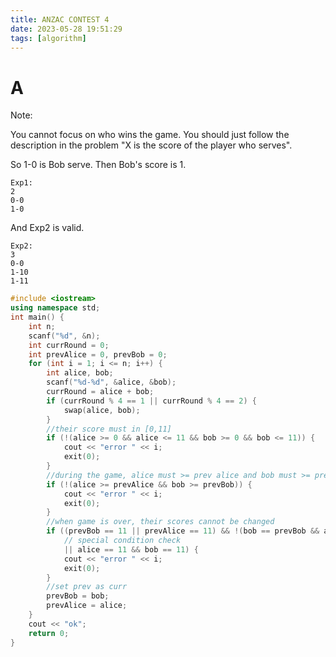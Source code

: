 ```yaml
---
title: ANZAC CONTEST 4
date: 2023-05-28 19:51:29
tags: [algorithm]
---
```




# A

Note:

You cannot focus on who wins the game. You should just follow the description in the problem "X is the score of the player who serves".

So 1-0 is Bob serve. Then Bob's score is 1.

```
Exp1:
2
0-0
1-0
```

And Exp2 is valid.

```
Exp2:
3
0-0
1-10
1-11
```





```c++
#include <iostream>
using namespace std;
int main() {
    int n;
    scanf("%d", &n);
    int currRound = 0;
    int prevAlice = 0, prevBob = 0;
    for (int i = 1; i <= n; i++) {
        int alice, bob;
        scanf("%d-%d", &alice, &bob);
        currRound = alice + bob;
        if (currRound % 4 == 1 || currRound % 4 == 2) {
            swap(alice, bob);
        }
        //their score must in [0,11]
        if (!(alice >= 0 && alice <= 11 && bob >= 0 && bob <= 11)) {
            cout << "error " << i;
            exit(0);
        }
        //during the game, alice must >= prev alice and bob must >= prev bob
        if (!(alice >= prevAlice && bob >= prevBob)) {
            cout << "error " << i;
            exit(0);
        }
        //when game is over, their scores cannot be changed
        if ((prevBob == 11 || prevAlice == 11) && !(bob == prevBob && alice == prevAlice)
            // special condition check
            || alice == 11 && bob == 11) {
            cout << "error " << i;
            exit(0);
        }
        //set prev as curr
        prevBob = bob;
        prevAlice = alice;
    }
    cout << "ok";
    return 0;
}
```

